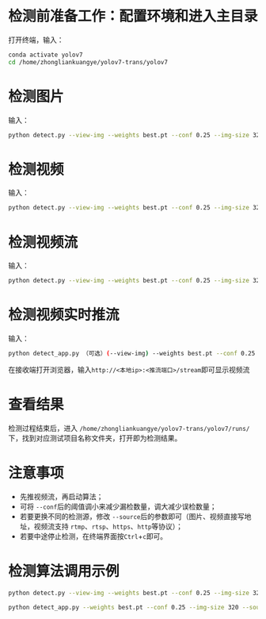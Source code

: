 # 检测前准备工作：配置环境和进入主目录

打开终端，输入：
```bash
conda activate yolov7
cd /home/zhongliankuangye/yolov7-trans/yolov7
```

# 检测图片

输入：
```bash
python detect.py --view-img --weights best.pt --conf 0.25 --img-size 320 --source <待测图片路径> --device 0 --name <测试项目自定义命名>
```

# 检测视频

输入：
```bash
python detect.py --view-img --weights best.pt --conf 0.25 --img-size 320 --source <待测视频路径> --device 0 --name <测试项目自定义命名>
```

# 检测视频流

输入：
```bash
python detect.py --view-img --weights best.pt --conf 0.25 --img-size 320 --source <待测视频流地址> --device 0 --name <测试项目自定义命名>
```

# 检测视频实时推流
输入：
```bash
python detect_app.py （可选）(--view-img) --weights best.pt --conf 0.25 --img-size 320 --source <待测视频流地址> --device 0 --name <测试项目自定义命名> --stream_ip <推流地址，默认0.0.0.0> --stream_port <推流端口>
```
在接收端打开浏览器，输入```http://<本地ip>:<推流端口>/stream```即可显示视频流

# 查看结果

检测过程结束后，进入 ```/home/zhongliankuangye/yolov7-trans/yolov7/runs/```下，找到对应测试项目名称文件夹，打开即为检测结果。

# 注意事项

- 先推视频流，再启动算法；
- 可将 ```--conf```后的阈值调小来减少漏检数量，调大减少误检数量；
- 若要更换不同的检测源，修改 ```--source```后的参数即可（图片、视频直接写地址，视频流支持 ```rtmp```、```rtsp```、```https```、```http```等协议）；
- 若要中途停止检测，在终端界面按```Ctrl```+```c```即可。

# 检测算法调用示例

```bash
python detect.py --view-img --weights best.pt --conf 0.25 --img-size 320 --source rtsp://111.39.110.124:554/6278E501-03C4-0000-8D15-EB38A153E9C5/stream2 --device 0 --name test
```

```bash
python detect_app.py --weights best.pt --conf 0.25 --img-size 320 --source 23331.mp4 --device 0 --name test_stream
```